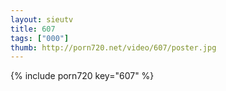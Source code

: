 ```yaml
--- 
layout: sieutv
title: 607
tags: ["000"]
thumb: http://porn720.net/video/607/poster.jpg
---
```

{% include porn720 key="607" %} 
